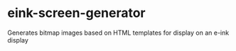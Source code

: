 # eink-screen-generator
Generates bitmap images based on HTML templates for display on an e-ink display
